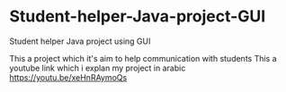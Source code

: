 # Student-helper-Java-project-GUI
Student helper Java project using  GUI

This a project which it's aim to help communication with students
This a youtube link which i explan my project in arabic https://youtu.be/xeHnRAymoQs


